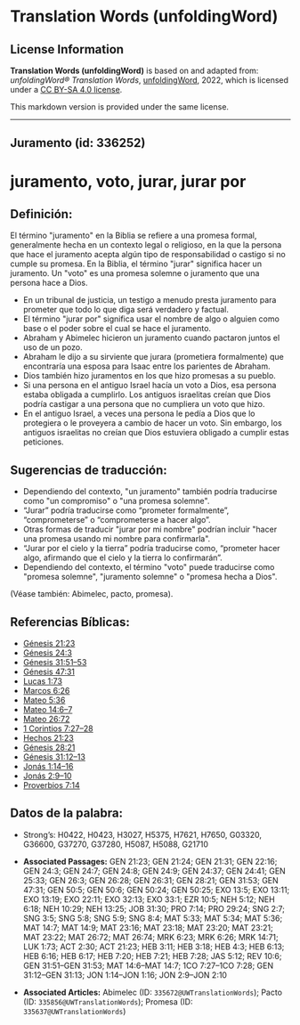 # Translation Words (unfoldingWord)

## License Information

**Translation Words (unfoldingWord)** is based on and adapted from: _unfoldingWord® Translation Words_, [unfoldingWord](https://unfoldingword.org/utw), 2022, which is licensed under a [CC BY-SA 4.0 license](https://creativecommons.org/licenses/by-sa/4.0/legalcode.en).

This markdown version is provided under the same license.



--------------------------------

## Juramento (id: 336252)

juramento, voto, jurar, jurar por
=================================

Definición:
-----------

El término "juramento" en la Biblia se refiere a una promesa formal, generalmente hecha en un contexto legal o religioso, en la que la persona que hace el juramento acepta algún tipo de responsabilidad o castigo si no cumple su promesa. En la Biblia, el término "jurar" significa hacer un juramento. Un "voto" es una promesa solemne o juramento que una persona hace a Dios.

* En un tribunal de justicia, un testigo a menudo presta juramento para prometer que todo lo que diga será verdadero y factual.
* El término "jurar por" significa usar el nombre de algo o alguien como base o el poder sobre el cual se hace el juramento.
* Abraham y Abimelec hicieron un juramento cuando pactaron juntos el uso de un pozo.
* Abraham le dijo a su sirviente que jurara (prometiera formalmente) que encontraría una esposa para Isaac entre los parientes de Abraham.
* Dios también hizo juramentos en los que hizo promesas a su pueblo.
* Si una persona en el antiguo Israel hacía un voto a Dios, esa persona estaba obligada a cumplirlo. Los antiguos israelitas creían que Dios podría castigar a una persona que no cumpliera un voto que hizo.
* En el antiguo Israel, a veces una persona le pedía a Dios que lo protegiera o le proveyera a cambio de hacer un voto. Sin embargo, los antiguos israelitas no creían que Dios estuviera obligado a cumplir estas peticiones.

Sugerencias de traducción:
--------------------------

* Dependiendo del contexto, "un juramento" también podría traducirse como "un compromiso" o "una promesa solemne".
* “Jurar” podría traducirse como “prometer formalmente”, “comprometerse” o “comprometerse a hacer algo”.
* Otras formas de traducir "jurar por mi nombre" podrían incluir "hacer una promesa usando mi nombre para confirmarla".
* “Jurar por el cielo y la tierra” podría traducirse como, “prometer hacer algo, afirmando que el cielo y la tierra lo confirmarán”.
* Dependiendo del contexto, el término "voto" puede traducirse como "promesa solemne", "juramento solemne" o "promesa hecha a Dios".

(Véase también: Abimelec, pacto, promesa).

Referencias Bíblicas:
---------------------

* [Génesis 21:23](https://ref.ly/Gen21:23)
* [Génesis 24:3](https://ref.ly/Gen24:3)
* [Génesis 31:51–53](https://ref.ly/Gen31:51-Gen31:53)
* [Génesis 47:31](https://ref.ly/Gen47:31)
* [Lucas 1:73](https://ref.ly/Luke1:73)
* [Marcos 6:26](https://ref.ly/Mark6:26)
* [Mateo 5:36](https://ref.ly/Matt5:36)
* [Mateo 14:6–7](https://ref.ly/Matt14:6-Matt14:7)
* [Mateo 26:72](https://ref.ly/Matt26:72)
* [1 Corintios 7:27–28](https://ref.ly/1Cor7:27-1Cor7:28)
* [Hechos 21:23](https://ref.ly/Acts21:23)
* [Génesis 28:21](https://ref.ly/Gen28:21)
* [Génesis 31:12–13](https://ref.ly/Gen31:12-Gen31:13)
* [Jonás 1:14–16](https://ref.ly/Jonah1:14-Jonah1:16)
* [Jonás 2:9–10](https://ref.ly/Jonah2:9-Jonah2:10)
* [Proverbios 7:14](https://ref.ly/Prov7:14)

Datos de la palabra:
--------------------

* Strong’s: H0422, H0423, H3027, H5375, H7621, H7650, G03320, G36600, G37270, G37280, H5087, H5088, G21710

* **Associated Passages:** GEN 21:23; GEN 21:24; GEN 21:31; GEN 22:16; GEN 24:3; GEN 24:7; GEN 24:8; GEN 24:9; GEN 24:37; GEN 24:41; GEN 25:33; GEN 26:3; GEN 26:28; GEN 26:31; GEN 28:21; GEN 31:53; GEN 47:31; GEN 50:5; GEN 50:6; GEN 50:24; GEN 50:25; EXO 13:5; EXO 13:11; EXO 13:19; EXO 22:11; EXO 32:13; EXO 33:1; EZR 10:5; NEH 5:12; NEH 6:18; NEH 10:29; NEH 13:25; JOB 31:30; PRO 7:14; PRO 29:24; SNG 2:7; SNG 3:5; SNG 5:8; SNG 5:9; SNG 8:4; MAT 5:33; MAT 5:34; MAT 5:36; MAT 14:7; MAT 14:9; MAT 23:16; MAT 23:18; MAT 23:20; MAT 23:21; MAT 23:22; MAT 26:72; MAT 26:74; MRK 6:23; MRK 6:26; MRK 14:71; LUK 1:73; ACT 2:30; ACT 21:23; HEB 3:11; HEB 3:18; HEB 4:3; HEB 6:13; HEB 6:16; HEB 6:17; HEB 7:20; HEB 7:21; HEB 7:28; JAS 5:12; REV 10:6; GEN 31:51–GEN 31:53; MAT 14:6–MAT 14:7; 1CO 7:27–1CO 7:28; GEN 31:12–GEN 31:13; JON 1:14–JON 1:16; JON 2:9–JON 2:10
* **Associated Articles:** Abimelec (ID: `335672@UWTranslationWords`); Pacto (ID: `335856@UWTranslationWords`); Promesa (ID: `335637@UWTranslationWords`)

